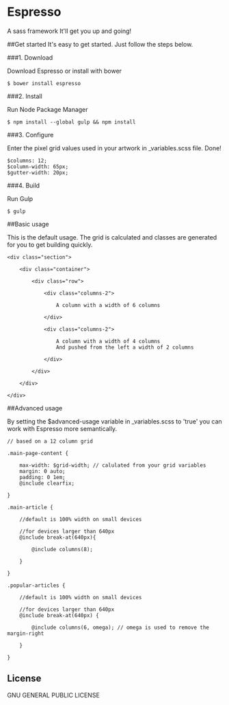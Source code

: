 # Espresso
A sass framework
It'll get you up and going!


##Get started
It's easy to get started. Just follow the steps below.


###1. Download

Download Espresso or install with bower

	$ bower install espresso


###2. Install

Run Node Package Manager

	$ npm install --global gulp && npm install


###3. Configure

Enter the pixel grid values used in your artwork in _variables.scss file. Done!

	$columns: 12;
    $column-width: 65px;
    $gutter-width: 20px;


###4. Build

Run Gulp

	$ gulp


##Basic usage

This is the default usage. The grid is calculated and classes are generated for you to get building quickly.

	<div class="section">

        <div class="container">

            <div class="row">

                <div class="columns-2">

                    A column with a width of 6 columns

                </div>

                <div class="columns-2">

                    A column with a width of 4 columns
                    And pushed from the left a width of 2 columns

                </div>

            </div>

        </div>

	</div>


##Advanced usage

By setting the $advanced-usage variable in _variables.scss to 'true' you can work with Espresso more semantically.

	// based on a 12 column grid

	.main-page-content {

	    max-width: $grid-width; // calulated from your grid variables
	    margin: 0 auto;
	    padding: 0 1em;
	    @include clearfix;

	}

	.main-article {

	    //default is 100% width on small devices

	    //for devices larger than 640px
	    @include break-at(640px){

	        @include columns(8);

	    }

	}

	.popular-articles {

	    //default is 100% width on small devices

	    //for devices larger than 640px
	    @include break-at(640px) {

	        @include columns(6, omega); // omega is used to remove the margin-right

	    }

	}




## License

GNU GENERAL PUBLIC LICENSE
